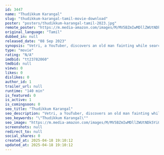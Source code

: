 ```yaml
---
id: 3447
name: "Thudikkum Karangal"
slug: "thudikkum-karangal-tamil-movie-download"
poster: "posters/thudikkum-karangal-tamil-2023.jpg"
remote_poster: "https://m.media-amazon.com/images/M/MV5BZmIwMDllZWUtNDk5Yi00OGU4LWJlZTUtMDVlODE5NjhhNjY1XkEyXkFqcGc@._V1_SX300.jpg"
original_language: "Tamil"
dubbed_in: null
released_date: "08 Sep 2023"
synopsis: "Vetri, a YouTuber, discovers an old man fainting while searching for his son. He uses his channel to help this old man and ends up attracting antisocial people seeking revenge."
type: "movie"
rating: "N/A"
imdbid: "tt23782060"
tmdbid: null
views: 0
likes: 0
dislikes: 0
author_id: 1
trailer_url: null
runtime: "140 min"
is_featured: 0
is_active: 1
is_comingsoon: 0
seo_title: "Thudikkum Karangal"
seo_description: "Vetri, a YouTuber, discovers an old man fainting while searching for his son. He uses his channel to help this old man and ends up attracting antisocial people seeking revenge."
seo_keywords: "\"Thudikkum Karangal\""
seo_image: "https://m.media-amazon.com/images/M/MV5BZmIwMDllZWUtNDk5Yi00OGU4LWJlZTUtMDVlODE5NjhhNjY1XkEyXkFqcGc@._V1_SX300.jpg"
screenshots: null
redirect_to: null
social_shares: 0
created_at: 2025-04-18 19:10:12
updated_at: 2025-04-18 19:10:12
---
```


